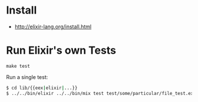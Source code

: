 # Install

* http://elixir-lang.org/install.html

# Run Elixir's own Tests

```
make test
```

Run a single test:

```sh
$ cd lib/{{eex|elixir|...}}
$ ../../bin/elixir ../../bin/mix test test/some/particular/file_test.exs:12
```
